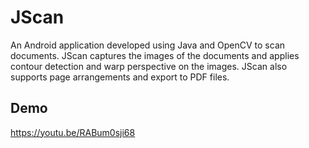 # JScan
An Android application developed using Java and OpenCV to scan documents. JScan captures the images of the documents and applies contour detection and warp perspective on the images. JScan also supports page arrangements and export to PDF files. 


## Demo
https://youtu.be/RABum0sji68
